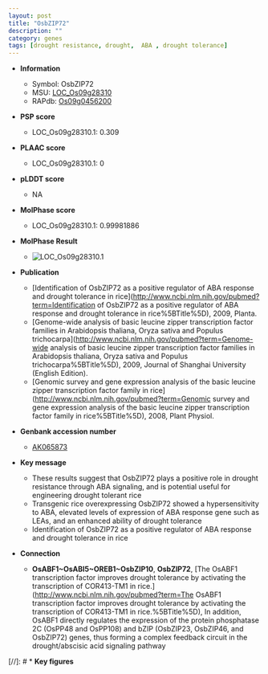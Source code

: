 ```yaml
---
layout: post
title: "OsbZIP72"
description: ""
category: genes
tags: [drought resistance, drought,  ABA , drought tolerance]
---
```


* **Information**  
    + Symbol: OsbZIP72  
    + MSU: [LOC_Os09g28310](http://rice.plantbiology.msu.edu/cgi-bin/ORF_infopage.cgi?orf=LOC_Os09g28310)  
    + RAPdb: [Os09g0456200](http://rapdb.dna.affrc.go.jp/viewer/gbrowse_details/irgsp1?name=Os09g0456200)  

* **PSP score**  
    + LOC_Os09g28310.1: 0.309 

* **PLAAC score**  
    + LOC_Os09g28310.1: 0 

* **pLDDT score**
    + NA


* **MolPhase score**
    + LOC_Os09g28310.1: 0.99981886

* **MolPhase Result**
    + ![LOC_Os09g28310.1](https://304243504.github.io/Pictures/LOC_Os09g/LOC_Os09g28310.1.png)

* **Publication**  
    + [Identification of OsbZIP72 as a positive regulator of ABA response and drought tolerance in rice](http://www.ncbi.nlm.nih.gov/pubmed?term=Identification of OsbZIP72 as a positive regulator of ABA response and drought tolerance in rice%5BTitle%5D), 2009, Planta.
    + [Genome-wide analysis of basic leucine zipper transcription factor families in Arabidopsis thaliana, Oryza sativa and Populus trichocarpa](http://www.ncbi.nlm.nih.gov/pubmed?term=Genome-wide analysis of basic leucine zipper transcription factor families in Arabidopsis thaliana, Oryza sativa and Populus trichocarpa%5BTitle%5D), 2009, Journal of Shanghai University (English Edition).
    + [Genomic survey and gene expression analysis of the basic leucine zipper transcription factor family in rice](http://www.ncbi.nlm.nih.gov/pubmed?term=Genomic survey and gene expression analysis of the basic leucine zipper transcription factor family in rice%5BTitle%5D), 2008, Plant Physiol.

* **Genbank accession number**  
    + [AK065873](http://www.ncbi.nlm.nih.gov/nuccore/AK065873)

* **Key message**  
    + These results suggest that OsbZIP72 plays a positive role in drought resistance through ABA signaling, and is potential useful for engineering drought tolerant rice
    + Transgenic rice overexpressing OsbZIP72 showed a hypersensitivity to ABA, elevated levels of expression of ABA response gene such as LEAs, and an enhanced ability of drought tolerance
    + Identification of OsbZIP72 as a positive regulator of ABA response and drought tolerance in rice

* **Connection**  
    + __OsABF1~OsABI5~OREB1~OsbZIP10__, __OsbZIP72__, [The OsABF1 transcription factor improves drought tolerance by activating the transcription of COR413-TM1 in rice.](http://www.ncbi.nlm.nih.gov/pubmed?term=The OsABF1 transcription factor improves drought tolerance by activating the transcription of COR413-TM1 in rice.%5BTitle%5D),  In addition, OsABF1 directly regulates the expression of the protein phosphatase 2C (OsPP48 and OsPP108) and bZIP (OsbZIP23, OsbZIP46, and OsbZIP72) genes, thus forming a complex feedback circuit in the drought/abscisic acid signaling pathway

[//]: # * **Key figures**  


